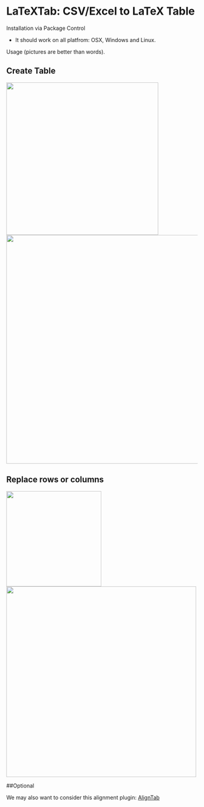 LaTeXTab: CSV/Excel to LaTeX Table
===============================

Installation via Package Control

* It should work on all platfrom: OSX, Windows and Linux.

Usage (pictures are better than words).

## Create Table

<img width='400' src="https://raw.github.com/randy3k/LaTeXTab/fig/excel1.png">
<img width='600' src="https://raw.github.com/randy3k/LaTeXTab/fig/st1.png">

## Replace rows or columns

<img width='250' src="https://raw.github.com/randy3k/LaTeXTab/fig/excel2.png">
<img width='500' src="https://raw.github.com/randy3k/LaTeXTab/fig/st2.png">

##Optional

We may also want to consider this alignment plugin: [AlignTab](https://github.com/randy3k/AlignTab)